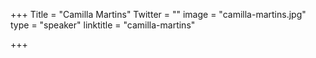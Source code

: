 +++
Title = "Camilla Martins"
Twitter = ""
image = "camilla-martins.jpg"
type = "speaker"
linktitle = "camilla-martins"

+++


